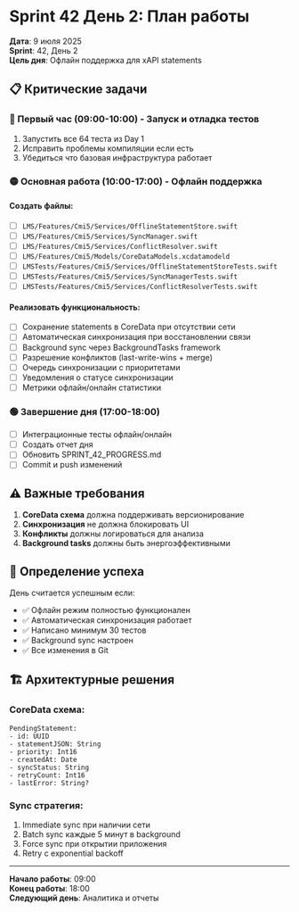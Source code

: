 # Sprint 42 День 2: План работы

**Дата**: 9 июля 2025  
**Sprint**: 42, День 2  
**Цель дня**: Офлайн поддержка для xAPI statements

## 📋 Критические задачи

### 🔴 Первый час (09:00-10:00) - Запуск и отладка тестов
1. Запустить все 64 теста из Day 1
2. Исправить проблемы компиляции если есть
3. Убедиться что базовая инфраструктура работает

### 🟡 Основная работа (10:00-17:00) - Офлайн поддержка

#### Создать файлы:
- [ ] `LMS/Features/Cmi5/Services/OfflineStatementStore.swift`
- [ ] `LMS/Features/Cmi5/Services/SyncManager.swift`
- [ ] `LMS/Features/Cmi5/Services/ConflictResolver.swift`
- [ ] `LMS/Features/Cmi5/Models/CoreDataModels.xcdatamodeld`
- [ ] `LMSTests/Features/Cmi5/Services/OfflineStatementStoreTests.swift`
- [ ] `LMSTests/Features/Cmi5/Services/SyncManagerTests.swift`
- [ ] `LMSTests/Features/Cmi5/Services/ConflictResolverTests.swift`

#### Реализовать функциональность:
- [ ] Сохранение statements в CoreData при отсутствии сети
- [ ] Автоматическая синхронизация при восстановлении связи
- [ ] Background sync через BackgroundTasks framework
- [ ] Разрешение конфликтов (last-write-wins + merge)
- [ ] Очередь синхронизации с приоритетами
- [ ] Уведомления о статусе синхронизации
- [ ] Метрики офлайн/онлайн статистики

### 🟢 Завершение дня (17:00-18:00)
- [ ] Интеграционные тесты офлайн/онлайн
- [ ] Создать отчет дня
- [ ] Обновить SPRINT_42_PROGRESS.md
- [ ] Commit и push изменений

## ⚠️ Важные требования

1. **CoreData схема** должна поддерживать версионирование
2. **Синхронизация** не должна блокировать UI
3. **Конфликты** должны логироваться для анализа
4. **Background tasks** должны быть энергоэффективными

## 🎯 Определение успеха

День считается успешным если:
- ✅ Офлайн режим полностью функционален
- ✅ Автоматическая синхронизация работает
- ✅ Написано минимум 30 тестов
- ✅ Background sync настроен
- ✅ Все изменения в Git

## 🏗️ Архитектурные решения

### CoreData схема:
```
PendingStatement:
- id: UUID
- statementJSON: String
- priority: Int16
- createdAt: Date
- syncStatus: String
- retryCount: Int16
- lastError: String?
```

### Sync стратегия:
1. Immediate sync при наличии сети
2. Batch sync каждые 5 минут в background
3. Force sync при открытии приложения
4. Retry с exponential backoff

---

**Начало работы**: 09:00  
**Конец работы**: 18:00  
**Следующий день**: Аналитика и отчеты 
